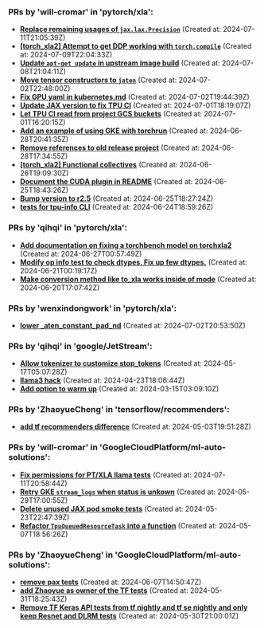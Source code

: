 ### PRs by 'will-cromar' in 'pytorch/xla':
- **[Replace remaining usages of `jax.lax.Precision`](https://github.com/pytorch/xla/pull/7671)** (Created at: 2024-07-11T21:05:39Z)
- **[[torch_xla2] Attempt to get DDP working with `torch.compile`](https://github.com/pytorch/xla/pull/7651)** (Created at: 2024-07-09T22:04:33Z)
- **[Update `apt-get update` in upstream image build](https://github.com/pytorch/xla/pull/7640)** (Created at: 2024-07-08T21:04:11Z)
- **[Move tensor constructors to `jaten`](https://github.com/pytorch/xla/pull/7615)** (Created at: 2024-07-02T22:48:00Z)
- **[Fix GPU yaml in kubernetes.md](https://github.com/pytorch/xla/pull/7612)** (Created at: 2024-07-02T19:44:39Z)
- **[Update JAX version to fix TPU CI](https://github.com/pytorch/xla/pull/7601)** (Created at: 2024-07-01T18:19:07Z)
- **[Let TPU CI read from project GCS buckets](https://github.com/pytorch/xla/pull/7600)** (Created at: 2024-07-01T16:20:15Z)
- **[Add an example of using GKE with torchrun](https://github.com/pytorch/xla/pull/7589)** (Created at: 2024-06-28T20:41:35Z)
- **[Remove references to old release project](https://github.com/pytorch/xla/pull/7587)** (Created at: 2024-06-28T17:34:55Z)
- **[[torch_xla2] Functional collectives](https://github.com/pytorch/xla/pull/7580)** (Created at: 2024-06-26T19:09:30Z)
- **[Document the CUDA plugin in README](https://github.com/pytorch/xla/pull/7345)** (Created at: 2024-06-25T18:43:26Z)
- **[Bump version to r2.5](https://github.com/pytorch/xla/pull/7344)** (Created at: 2024-06-25T18:27:24Z)
- **[tests for tpu-info CLI](https://github.com/pytorch/xla/pull/7337)** (Created at: 2024-06-24T18:59:26Z)
### PRs by 'qihqi' in 'pytorch/xla':
- **[Add documentation on fixing a torchbench model on torchxla2](https://github.com/pytorch/xla/pull/7583)** (Created at: 2024-06-27T00:57:49Z)
- **[Modify op info test to check dtypes. Fix up few dtypes.](https://github.com/pytorch/xla/pull/7323)** (Created at: 2024-06-21T00:19:17Z)
- **[Make conversion method like to_xla works inside of mode](https://github.com/pytorch/xla/pull/7319)** (Created at: 2024-06-20T17:07:42Z)
### PRs by 'wenxindongwork' in 'pytorch/xla':
- **[lower _aten_constant_pad_nd](https://github.com/pytorch/xla/pull/7613)** (Created at: 2024-07-02T20:53:50Z)
### PRs by 'qihqi' in 'google/JetStream':
- **[Allow tokenizer to customize stop_tokens](https://github.com/google/JetStream/pull/84)** (Created at: 2024-05-17T05:07:28Z)
- **[llama3 hack](https://github.com/google/JetStream/pull/48)** (Created at: 2024-04-23T18:06:44Z)
- **[Add option to warm up](https://github.com/google/JetStream/pull/11)** (Created at: 2024-03-15T03:09:10Z)
### PRs by 'ZhaoyueCheng' in 'tensorflow/recommenders':
- **[add tf recommenders difference](https://github.com/tensorflow/recommenders/pull/715)** (Created at: 2024-05-03T19:51:28Z)
### PRs by 'will-cromar' in 'GoogleCloudPlatform/ml-auto-solutions':
- **[Fix permissions for PT/XLA llama tests](https://github.com/GoogleCloudPlatform/ml-auto-solutions/pull/352)** (Created at: 2024-07-11T20:58:44Z)
- **[Retry GKE `stream_logs` when status is unkown](https://github.com/GoogleCloudPlatform/ml-auto-solutions/pull/298)** (Created at: 2024-05-29T17:00:55Z)
- **[Delete unused JAX pod smoke tests](https://github.com/GoogleCloudPlatform/ml-auto-solutions/pull/293)** (Created at: 2024-05-23T22:47:39Z)
- **[Refactor `TpuQueuedResourceTask` into  a function](https://github.com/GoogleCloudPlatform/ml-auto-solutions/pull/279)** (Created at: 2024-05-07T18:56:26Z)
### PRs by 'ZhaoyueCheng' in 'GoogleCloudPlatform/ml-auto-solutions':
- **[remove pax tests](https://github.com/GoogleCloudPlatform/ml-auto-solutions/pull/315)** (Created at: 2024-06-07T14:50:47Z)
- **[add Zhaoyue as owner of the TF tests](https://github.com/GoogleCloudPlatform/ml-auto-solutions/pull/301)** (Created at: 2024-05-31T18:25:43Z)
- **[Remove TF Keras API tests from tf nightly and tf se nightly and only keep Resnet and DLRM tests](https://github.com/GoogleCloudPlatform/ml-auto-solutions/pull/300)** (Created at: 2024-05-30T21:00:01Z)
